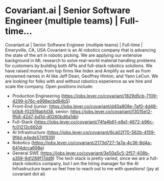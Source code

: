 # Covariant.ai | Senior Software Engineer (multiple teams) | Full-time…

Covariant.ai | Senior Software Engineer (multiple teams) | Full-time | Emeryville, CA, USA
Covariant is an AI robotics company that is advancing the state of the art in robotic picking. We are applying our extensive background in ML research to solve real-world material handling problems for customers by building both APIs and full-stack robotics solutions. We have raised money from top firms like Index and Amplify as well as from renowned names in AI like Jeff Dean, Geoffrey Hinton, and Yann LeCun.
We are looking for folks with and without robotics experience as we hire and scale the company. Open positions include:

  - Production Engineering (https://jobs.lever.co/covariant/1829d5cb-7109-4299-b76c-e998ecbd94b5)
  - Front-End (junior: https://jobs.lever.co/covariant/d40a808e-7af0-4d48-b0b8-f025f9abfd38, senior: https://jobs.lever.co/covariant/f3015e12-ffb8-42d7-bd1d-d0260bd6a1db)
  - Full-Stack (https://jobs.lever.co/covariant/74fa4b61-e8a1-4672-b96c-fc01213c692d)
  - AI Infrastructure (https://jobs.lever.co/covariant/6ca02f70-562b-4159-9f4d-e4ede574f939)
  - Robotics (https://jobs.lever.co/covariant/2173d727-1a7a-4c36-8d4a-6414dcca698e)
  - General SWE (https://jobs.lever.co/covariant/3e50a5c5-2f57-408b-a359-9d1289f17dd9)
The tech stack is pretty varied, since we are a full-stack robotics company, but I am the hiring manager for the AI Infrastructure team so feel free to reach out to me with questions! (jay at covariant dot ai)
